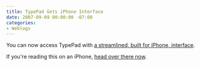```yaml
---
title: TypePad Gets iPhone Interface
date: 2007-09-09 00:00:00 -07:00
categories:
- Weblogs
---
```


<p>You can now access TypePad with <a href="http://everything.typepad.com/blog/2007/09/introducing-typ.html">a streamlined, built for iPhone, interface</a>.</p>

<p>If you're reading this on an iPhone, <a href="http://www.typepad.com/t/app-iphone">head over there now</a>.</p>
